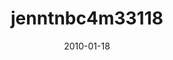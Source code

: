 ---
title: jenntnbc4m33118
image: https://www.cycif.org/assets/img/mehta-2020/jenntnbc4m33118.jpg
date: '2010-01-18'
minerva_link: https://www.cycif.org/data/mehta-2020/osd-jenntnbc4m33118.html
info_link: https://www.cycif.org/data/mehta-2020/index.html
show_page_link: false
---